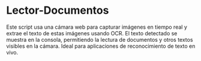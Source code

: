 # Lector-Documentos
Este script usa una cámara web para capturar imágenes en tiempo real y extrae el texto de estas imágenes usando OCR. El texto detectado se muestra en la consola, permitiendo la lectura de documentos y otros textos visibles en la cámara. Ideal para aplicaciones de reconocimiento de texto en vivo.
